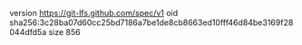 version https://git-lfs.github.com/spec/v1
oid sha256:3c28ba07d60cc25bd7186a7be1de8cb8663ed10fff46d84be3169f28044dfd5a
size 856
